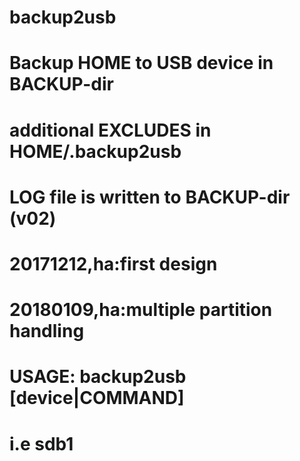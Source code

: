 # backup2usb
# Backup HOME to USB device in BACKUP-dir
# additional EXCLUDES in HOME/.backup2usb
# LOG file is written to BACKUP-dir (v02)
# 20171212,ha:first design
# 20180109,ha:multiple partition handling
# USAGE: backup2usb [device|COMMAND]
# 		  i.e sdb1
